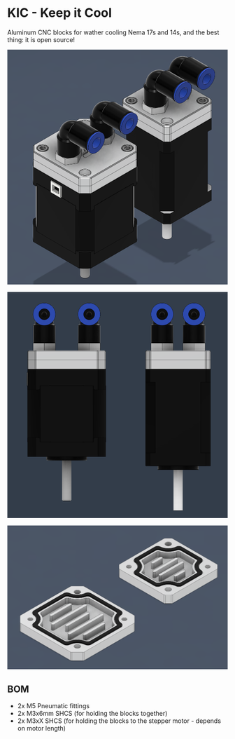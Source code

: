 # KIC - Keep it Cool

Aluminum CNC blocks for wather cooling Nema 17s and 14s, and the best thing: it is open source!

<p align="center">
  <img src="images/image1.png">
</p>

<p align="center">
  <img src="images/image2.png">
</p>

<p align="center">
  <img src="images/image3.png">
</p>


## BOM

- 2x M5 Pneumatic fittings
- 2x M3x6mm SHCS (for holding the blocks together)
- 2x M3xX SHCS (for holding the blocks to the stepper motor - depends on motor length)



